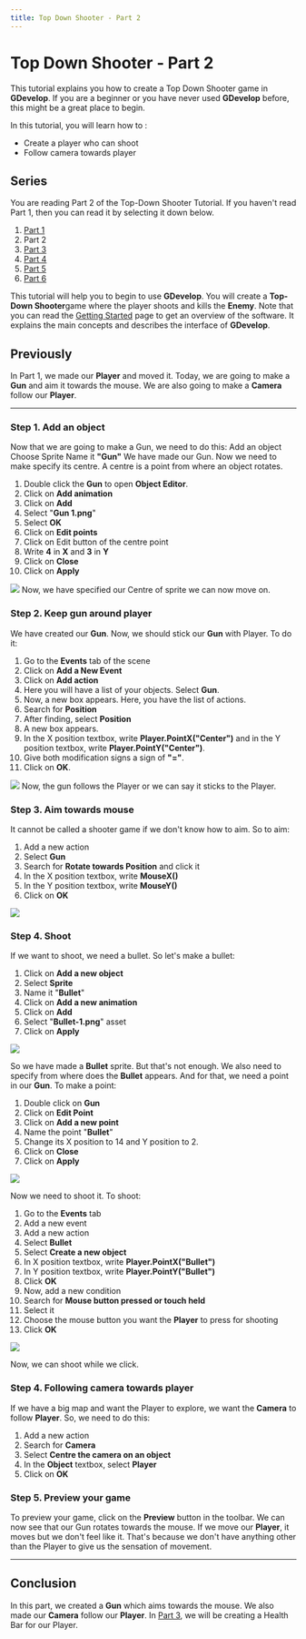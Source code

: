 ```yaml
---
title: Top Down Shooter - Part 2
---
```

# Top Down Shooter - Part 2

This tutorial explains you how to create a Top Down Shooter game in **GDevelop**. If you are a beginner or you have never used **GDevelop** before, this might be a great place to begin.

In this tutorial, you will learn how to :

- Create a player who can shoot
- Follow camera towards player

## Series

You are reading Part 2 of the Top-Down Shooter Tutorial. If you haven't read Part 1, then you can read it by selecting it down below.

1.   [Part 1](/gdevelop5/tutorials/topdown-shooter)
2.   Part 2
3.   [Part 3](/gdevelop5/tutorials/topdown-shooter/topdown-shooterpart3)
4.   [Part 4](/gdevelop5/tutorials/topdown-shooter/topdown-shooterpart4)
5.  [Part 5](/gdevelop5/tutorials/topdown-shooter/topdown-shooterPart5)
6.  [Part 6](/gdevelop5/tutorials/topdown-shooter/topdown-shooterPart6)

This tutorial will help you to begin to use **GDevelop**. You will create a **Top-Down Shooter**game where the player shoots and kills the **Enemy**. Note that you can read the [Getting Started](/gdevelop5/getting_started/) page to get an overview of the software. It explains the main concepts and describes the interface of **GDevelop**.

## Previously

In Part 1, we made our **Player** and moved it. Today, we are going to make a **Gun** and aim it towards the mouse. We are also going to make a **Camera** follow our **Player**.

---

### Step 1. Add an object

Now that we are going to make a Gun, we need to do this: Add an object Choose Sprite Name it **"Gun"** We have made our Gun. Now we need to make specify its centre. A centre is a point from where an object rotates.

1.  Double click the **Gun** to open **Object Editor**.
2.  Click on **Add animation**
3.  Click on **Add**
4.  Select "**Gun 1.png**"
5.  Select **OK**
6.  Click on **Edit points**
7.  Click on Edit button of the centre point
8.  Write **4** in **X** and **3** in **Y**
9.  Click on **Close**
10. Click on **Apply**

![](bhvvtyei8k.gif) Now, we have specified our Centre of sprite we can now move on.

### Step 2. Keep gun around player

We have created our **Gun**. Now, we should stick our **Gun** with Player. To do it:

1.  Go to the **Events** tab of the scene
2.  Click on **Add a New Event**
3.  Click on **Add action**
4.  Here you will have a list of your objects. Select **Gun**.
5.  Now, a new box appears. Here, you have the list of actions.
6.  Search for **Position**
7.  After finding, select **Position**
8.  A new box appears.
9.  In the X position textbox, write **Player.PointX("Center")** and in the Y position textbox, write **Player.PointY("Center")**.
10. Give both modification signs a sign of **"="**.
11. Click on **OK**.

![](zgnhw4lkrl.gif) Now, the gun follows the Player or we can say it sticks to the Player.

### Step 3. Aim towards mouse

It cannot be called a shooter game if we don't know how to aim. So to aim:

1.  Add a new action
2.  Select **Gun**
3.  Search for **Rotate towards Position** and click it
4.  In the X position textbox, write **MouseX()**
5.  In the Y position textbox, write **MouseY()**
6.  Click on **OK**

![](ti1ygjyqdt.gif)

### Step 4. Shoot

If we want to shoot, we need a bullet. So let's make a bullet:

1.  Click on **Add a new object**
2.  Select **Sprite**
3.  Name it "**Bullet**"
4.  Click on **Add a new animation**
5.  Click on **Add**
6.  Select "**Bullet-1.png**" asset
7.  Click on **Apply**

![](yg1d9zcayp.gif)

So we have made a **Bullet** sprite. But that's not enough. We also need to specify from where does the **Bullet** appears. And for that, we need a point in our **Gun**. To make a point:

1.  Double click on **Gun**
2.  Click on **Edit Point**
3.  Click on **Add a new point**
4.  Name the point "**Bullet**"
5.  Change its X position to 14 and Y position to 2.
6.  Click on **Close**
7.  Click on **Apply**

![](obaofmna4t.gif)

Now we need to shoot it. To shoot:

1.  Go to the **Events** tab
2.  Add a new event
3.  Add a new action
4.  Select **Bullet**
5.  Select **Create a new object**
6.  In X position textbox, write **Player.PointX("Bullet")**
7.  In Y position textbox, write **Player.PointY("Bullet")**
8.  Click **OK**
9.  Now, add a new condition
10. Search for **Mouse button pressed or touch held**
11. Select it
12. Choose the mouse button you want the **Player** to press for shooting
13. Click **OK**

![](/gdevelop5/tutorials/topdown-shooter/coffeehanjanun.gif)

Now, we can shoot while we click.

### Step 4. Following camera towards player

If we have a big map and want the Player to explore, we want the **Camera** to follow **Player**. So, we need to do this:

1.  Add a new action
2.  Search for **Camera**
3.  Select **Centre the camera on an object**
4.  In the **Object** textbox, select **Player**
5.  Click on **OK**

### Step 5. Preview your game

To preview your game, click on the **Preview** button in the toolbar. We can now see that our Gun rotates towards the mouse. If we move our **Player**, it moves but we don't feel like it. That's because we don't have anything other than the Player to give us the sensation of movement.

---

## Conclusion

In this part, we created a **Gun** which aims towards the mouse. We also made our **Camera** follow our **Player**. In [Part 3](/gdevelop5/tutorials/topdown-shooter/topdown-shooterpart3), we will be creating a Health Bar for our Player.
